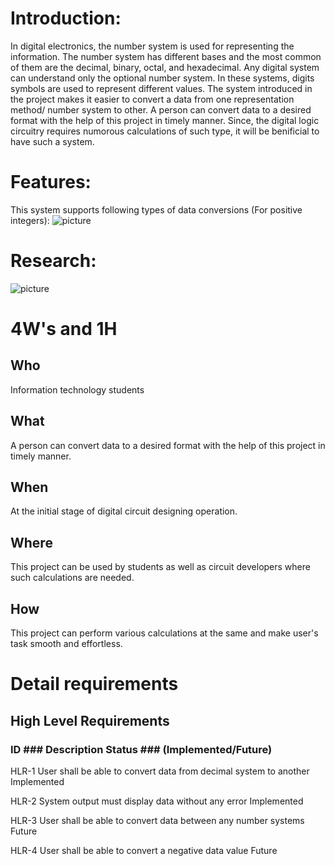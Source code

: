 # Introduction:

In digital electronics, the number system is used for representing the information.
The number system has different bases and the most common of them are the decimal, binary, octal, and hexadecimal.
Any digital system can understand only the optional number system. In these systems, digits symbols are used to represent different values. 
The system introduced in the project makes it easier to convert a data from one representation method/ number system to other.
A person can convert data to a desired format with the help of this project in timely manner. 
Since, the digital logic circuitry requires numorous calculations of such type, it will be benificial to have such a system.

# Features:

This system supports following types of data conversions (For positive integers):
![picture](https://user-images.githubusercontent.com/80566521/114318753-16e67380-9b2c-11eb-8b23-4bc4af3ca7fa.png)

# Research:
![picture](https://user-images.githubusercontent.com/80566521/114319584-bbb68000-9b2f-11eb-9044-67c8093a5842.png)


# 4W's and 1H
## Who
Information technology students
## What
A person can convert data to a desired format with the help of this project in timely manner.

## When
At the initial stage of digital circuit designing operation.
## Where
This project can be used by students as well as circuit developers where such calculations are needed.

## How
This project can perform various calculations at the same and make user's task smooth and effortless.


# Detail requirements 

## High Level Requirements

### ID	      ### Description	Status                                                ### (Implemented/Future)
HLR-1	    User shall be able to convert data from decimal system to another	    Implemented

HLR-2	    System output must display data without any error	                    Implemented

HLR-3	    User shall be able to convert data between any number systems	        Future

HLR-4	    User shall be able to convert a negative data value	                  Future

